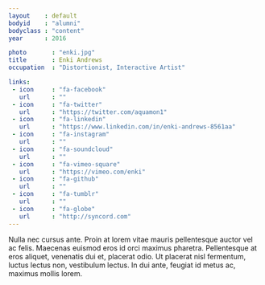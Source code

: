 ```yaml
---
layout    : default
bodyid    : "alumni"
bodyclass : "content"
year      : 2016

photo       : "enki.jpg"
title       : Enki Andrews
occupation  : "Distortionist, Interactive Artist"

links:
 - icon     : "fa-facebook"
   url      : ""
 - icon     : "fa-twitter"
   url      : "https://twitter.com/aquamon1"
 - icon     : "fa-linkedin"
   url      : "https://www.linkedin.com/in/enki-andrews-8561aa"
 - icon     : "fa-instagram"
   url      : ""
 - icon     : "fa-soundcloud"
   url      : ""
 - icon     : "fa-vimeo-square"
   url      : "https://vimeo.com/enki"
 - icon     : "fa-github"
   url      : ""
 - icon     : "fa-tumblr"
   url      : ""
 - icon     : "fa-globe"
   url      : "http://syncord.com"
---
```


Nulla nec cursus ante. Proin at lorem vitae mauris pellentesque auctor vel ac felis. Maecenas euismod eros id orci maximus pharetra. Pellentesque at eros aliquet, venenatis dui et, placerat odio. Ut placerat nisl fermentum, luctus lectus non, vestibulum lectus. In dui ante, feugiat id metus ac, maximus mollis lorem.